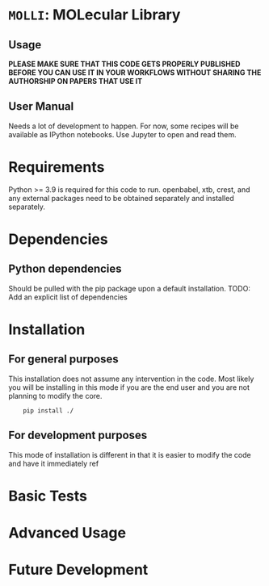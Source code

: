# `MOLLI`: MOLecular Library 

## Usage

**PLEASE MAKE SURE THAT THIS CODE GETS PROPERLY PUBLISHED BEFORE YOU CAN USE IT IN YOUR WORKFLOWS WITHOUT SHARING THE AUTHORSHIP ON PAPERS THAT USE IT**

## User Manual

Needs a lot of development to happen. For now, some recipes will be available as IPython notebooks. Use Jupyter to open and read them.

# Requirements

Python >= 3.9 is required for this code to run.
openbabel, xtb, crest, and any external packages need to be obtained separately and installed separately.

# Dependencies

## Python dependencies
Should be pulled with the pip package upon a default installation.
TODO: Add an explicit list of dependencies

##

# Installation

## For general purposes

This installation does not assume any intervention in the code. Most likely you will be installing in this mode if you are the end user and you are not planning to modify the core.
```
    pip install ./ 
```

## For development purposes

This mode of installation is different in that it is easier to modify the code and have it immediately ref

# Basic Tests

# Advanced Usage

# Future Development


 